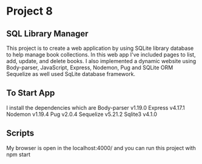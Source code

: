 # Project 8
## SQL Library Manager

This project is to create a web application by using SQLite library database to help manage book collections. In this web app I've included pages to list, add, update, and delete books. I also implemented a dynamic website using Body-parser, JavaScript, Express, Nodemon, Pug and SQLite ORM  Sequelize as well used SqLite database framework.

## To Start App

I install the dependencies which are
Body-parser v1.19.0
Express v4.17.1
Nodemon v1.19.4
Pug v2.0.4
Sequelize v5.21.2
Sqlite3 v4.1.0

## Scripts 

My browser is open in the localhost:4000/ and you can run this project with npm start





